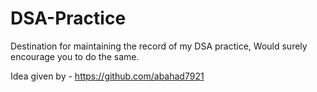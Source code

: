 # DSA-Practice

Destination for maintaining the record of my DSA practice, Would surely encourage you to do the same.

Idea given by - https://github.com/abahad7921
